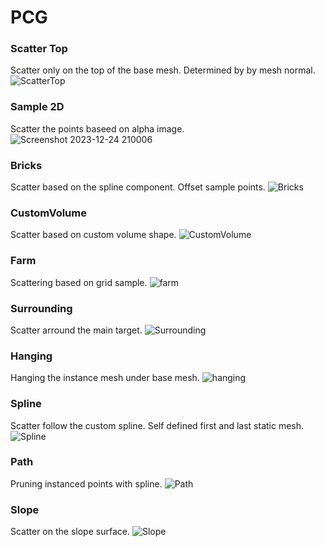 # PCG

### Scatter Top
Scatter only on the top of the base mesh. Determined by by mesh normal.
![ScatterTop](https://github.com/TimChen1383/PCG/assets/37008451/96bd98cb-6e8f-46ae-8f64-c2422111cccb)

### Sample 2D
Scatter the points baseed on alpha image.
![Screenshot 2023-12-24 210006](https://github.com/TimChen1383/PCG/assets/37008451/ab853bb6-e33f-4d54-a187-3b0dd5960eea)

### Bricks
Scatter based on the spline component. Offset sample points.
![Bricks](https://github.com/TimChen1383/PCG/assets/37008451/34c8a38d-b6af-497a-b4af-328d2a5fb583)

### CustomVolume
Scatter based on custom volume shape.
![CustomVolume](https://github.com/TimChen1383/PCG/assets/37008451/3f08095c-88a8-4d25-8cc1-6c5f8424295a)

### Farm
Scattering based on grid sample.
![farm](https://github.com/TimChen1383/PCG/assets/37008451/2c293ab9-73b6-431d-b845-55bba1fea8f6)

### Surrounding
Scatter arround the main target.
![Surrounding](https://github.com/TimChen1383/PCG/assets/37008451/f706984a-ff64-4245-aea2-e36b6ae541db)

### Hanging
Hanging the instance mesh under base mesh.
![hanging](https://github.com/TimChen1383/PCG/assets/37008451/dd1737b8-c738-4b29-b834-25b44a6af2f8)

### Spline
Scatter follow the custom spline. Self defined first and last static mesh.
![Spline](https://github.com/TimChen1383/PCG/assets/37008451/6433ae0b-dac6-47ec-8dcf-2ed3ae1d5c35)

### Path
Pruning instanced points with spline.
![Path](https://github.com/TimChen1383/PCG/assets/37008451/ceef002b-7172-49e1-9689-f48c6657a0aa)

### Slope
Scatter on the slope surface.
![Slope](https://github.com/TimChen1383/PCG/assets/37008451/84d13b09-b972-47e5-9dfa-ebe036b62e7c)






